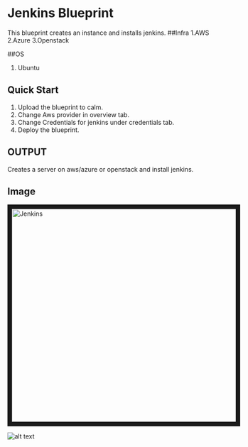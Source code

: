 # Jenkins Blueprint

This blueprint creates an instance and installs jenkins.
##Infra
 1.AWS
 2.Azure
 3.Openstack

##OS
 1. Ubuntu

## Quick Start
 1. Upload the blueprint to calm.
 2. Change Aws provider in overview tab.
 3. Change Credentials for jenkins under credentials tab.
 4. Deploy the blueprint.


OUTPUT
-------
Creates a server on aws/azure or openstack and install jenkins.


Image
------

<img src="http://s3.amazonaws.com/backup-calm-bucket/calm-github-images/JenkinsDockercon.png" alt="Jenkins" width="640" height="480" border="10" /></a>

![alt text](http://p5.zdassets.com/hc/settings_assets/663149/200053878/mN1xL8tNpRRq3ws1id2YiA-calm_logo_white.png "Calm.io")
